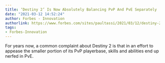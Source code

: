 ```yaml
---
title: ‘Destiny 2’ Is Now Absolutely Balancing PvP And PvE Separately
date: "2021-03-12 14:52:24"
author: Forbes - Innovation
authorlink: https://www.forbes.com/sites/paultassi/2021/03/12/destiny-2-is-now-absolutely-balancing-pvp-and-pve-separately/
tags:
- Forbes-Innovation
---
```

For years now, a common complaint about Destiny 2 is that in an effort to appease the smaller portion of its PvP playerbase, skills and abilities end up nerfed in PvE.